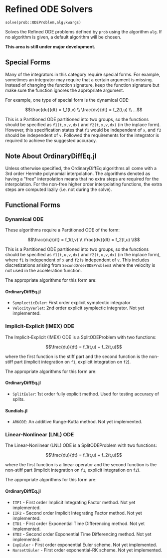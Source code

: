# Refined ODE Solvers

`solve(prob::ODEProblem,alg;kwargs)`

Solves the Refined ODE problems defined by `prob` using the algorithm `alg`.
If no algorithm is given, a default algorithm will be chosen.

**This area is still under major development.**

## Special Forms

Many of the integrators in this category require special forms. For example,
sometimes an integrator may require that a certain argument is missing. Instead
of changing the function signature, keep the function signature but make sure
the function ignores the appropriate argument.

For example, one type of special form is the dynamical ODE:

```math
\frac{du}{dt} = f_1(t,v) \\
\frac{dv}{dt} = f_2(t,u) \\
...
```

This is a Partitioned ODE partitioned into two groups, so the functions should be
specified as `f1(t,x,v,dx)` and `f2(t,x,v,dx)` (in the inplace form). However,
this specification states that `f1` would be independent of `x`, and `f2` should
be independent of `v`. Followed the requirements for the integrator is required
to achieve the suggested accuracy.

## Note About OrdinaryDiffEq.jl

Unless otherwise specified, the OrdinaryDiffEq algorithms all come with a
3rd order Hermite polynomial interpolation. The algorithms denoted as having a "free"
interpolation means that no extra steps are required for the interpolation. For
the non-free higher order interpolating functions, the extra steps are computed
lazily (i.e. not during the solve).

## Functional Forms

### Dynamical ODE

These algorithms require a Partitioned ODE of the form:

```math
\frac{du}{dt} = f_1(t,v) \\
\frac{dv}{dt} = f_2(t,u) \\
```
This is a Partitioned ODE partitioned into two groups, so the functions should be
specified as `f1(t,u,v,dx)` and `f2(t,u,v,dx)` (in the inplace form), where `f1`
is independent of `x` and `f2` is independent of `v`. This includes discretizations
arising from `SecondOrderODEProblem`s where the velocity is not used in the acceleration
function.

The appropriate algorithms for this form are:

#### OrdinaryDiffEq.jl

- `SymplecticEuler`: First order explicit symplectic integrator
- `VelocityVerlet`: 2nd order explicit symplectic integrator. Not yet implemented.

### Implicit-Explicit (IMEX) ODE

The Implicit-Explicit (IMEX) ODE is a SplitODEProblem with two functions:

```math
\frac{du}{dt} =  f_1(t,u) + f_2(t,u)
```

where the first function is the stiff part and the second function is the non-stiff
part (implicit integration on `f1`, explicit integration on `f2`).

The appropriate algorithms for this form are:

#### OrdinaryDiffEq.jl

- `SplitEuler`: 1st order fully explicit method. Used for testing accuracy of splits.

#### Sundials.jl

- `ARKODE`: An additive Runge-Kutta method. Not yet implemented.

### Linear-Nonlinear (LNL) ODE

The Linear-Nonlinear (LNL) ODE is a SplitODEProblem with two functions:

```math
\frac{du}{dt} =  f_1(t,u) + f_2(t,u)
```

where the first function is a linear operator and the second function is the non-stiff
part (implicit integration on `f1`, explicit integration on `f2`).

The appropriate algorithms for this form are:

#### OrdinaryDiffEq.jl

- `IIF1` - First order Implicit Integrating Factor method. Not yet implemented.
- `IIF2` - Second order Implicit Integrating Factor method. Not yet implemented.
- `ETD1` - First order Exponential Time Differencing method. Not yet implemented.
- `ETD2` - Second order Exponential Time Differencing method. Not yet implemented.
- `ExpEuler` - First order exponential Euler scheme. Not yet implemented.
- `NorsettEuler` - First order exponential-RK scheme. Not yet implemented.

